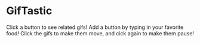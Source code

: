 # GifTastic

Click a button to see related gifs!
Add a button by typing in your favorite food!
Click the gifs to make them move, and cick again to make them pause!
